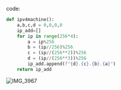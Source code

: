 code:
```.py
def ipv4machine():
    a,b,c,d = 0,0,0,0
    ip_add=[]
    for ip in range(256*4):
        a = ip%256
        b = (ip//256)%256
        c = (ip//(256**2))%256
        d = (ip//(256**3))%256
        ip_add.append(f"{d}.{c}.{b}.{a}")
    return ip_add
```
![IMG_3967](https://github.com/idrlykforeal/year_2/assets/100017195/3fd3bf1e-8e60-4e23-abce-02162602d867)
